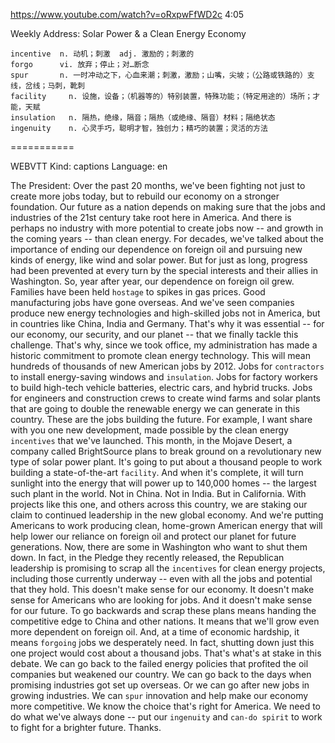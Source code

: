 https://www.youtube.com/watch?v=oRxpwFfWD2c
4:05

Weekly Address: Solar Power & a Clean Energy Economy
```  
incentive  n. 动机；刺激  adj. 激励的；刺激的    
forgo      vi. 放弃；停止；对…断念  
spur       n. 一时冲动之下，心血来潮；刺激，激励；山嘴，尖坡；（公路或铁路的）支线，岔线；马刺，靴刺
facility     n. 设施，设备；（机器等的）特别装置，特殊功能；（特定用途的）场所；才能，天赋
insulation   n. 隔热，绝缘，隔音；隔热（或绝缘、隔音）材料；隔绝状态
ingenuity    n. 心灵手巧，聪明才智，独创力；精巧的装置；灵活的方法
```
===========

WEBVTT Kind: captions Language: en 

The President: Over the past 20 months, we've been fighting not just to create more jobs today, but to rebuild our economy on a stronger foundation. Our future as a nation depends on making sure that the jobs and industries of the 21st century take root here in America. And there is perhaps no industry with more potential to create jobs now -- and growth in the coming years -- than clean energy. For decades, we've talked about the importance of ending our dependence on foreign oil and pursuing new kinds of energy, like wind and solar power. But for just as long, progress had been prevented at every turn by the special interests and their allies in Washington. So, year after year, our dependence on foreign oil grew. Families have been held `hostage` to spikes in gas prices. Good manufacturing jobs have gone overseas. And we've seen companies produce new energy technologies and high-skilled jobs not in America, but in countries like China, India and Germany. That's why it was essential -- for our economy, our security, and our planet -- that we finally tackle this challenge. That's why, since we took office, my administration has made a historic commitment to promote clean energy technology. This will mean hundreds of thousands of new American jobs by 2012. Jobs for `contractors` to install energy-saving windows and `insulation`. Jobs for factory workers to build high-tech vehicle batteries, electric cars, and hybrid trucks. Jobs for engineers and construction crews to create wind farms and solar plants that are going to double the renewable energy we can generate in this country. These are the jobs building the future. For example, I want share with you one new development, made possible by the clean energy `incentives` that we've launched. This month, in the Mojave Desert, a company called BrightSource plans to break ground on a revolutionary new type of solar power plant. It's going to put about a thousand people to work building a state-of-the-art `facility`. And when it's complete, it will turn sunlight into the energy that will power up to 140,000 homes -- the largest such plant in the world. Not in China. Not in India. But in California. With projects like this one, and others across this country, we are staking our claim to continued leadership in the new global economy. And we're putting Americans to work producing clean, home-grown American energy that will help lower our reliance on foreign oil and protect our planet for future generations. Now, there are some in Washington who want to shut them down. In fact, in the Pledge they recently released, the Republican leadership is promising to scrap all the `incentives` for clean energy projects, including those currently underway -- even with all the jobs and potential that they hold. This doesn't make sense for our economy. It doesn't make sense for Americans who are looking for jobs. And it doesn't make sense for our future. To go backwards and scrap these plans means handing the competitive edge to China and other nations. It means that we'll grow even more dependent on foreign oil. And, at a time of economic hardship, it means `forgoing` jobs we desperately need. In fact, shutting down just this one project would cost about a thousand jobs. That's what's at stake in this debate. We can go back to the failed energy policies that profited the oil companies but weakened our country. We can go back to the days when promising industries got set up overseas. Or we can go after new jobs in growing industries. We can `spur` innovation and help make our economy more competitive. We know the choice that's right for America. We need to do what we've always done -- put our `ingenuity` and `can-do spirit` to work to fight for a brighter future. Thanks. 
